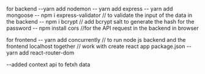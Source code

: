 for backend 
 --yarn add nodemon
 -- yarn add express
 -- yarn add mongoose
 -- npm i express-validator // to validate the input of the data in the backend
 -- npm i bcrypt // add bcrypt salt to generate the hash for the password
 -- npm install cors //for the API request in the backend in browser


 for frontend
 -- yarn add concurrently // to run node js backend and the frontend localhost together // work with create react app package.json 
 -- yarn add react-router-dom

 --added context api to fetxh data
